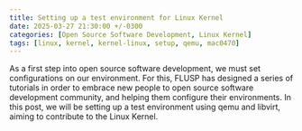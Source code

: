 ```yaml
---
title: Setting up a test environment for Linux Kernel
date: 2025-03-27 21:30:00 +/-0300
categories: [Open Source Software Development, Linux Kernel]
tags: [linux, kernel, kernel-linux, setup, qemu, mac0470]
---
```


As a first step into open source software development, we must set configurations on our environment. For this, FLUSP has designed a series of tutorials in order to embrace new people to open source software development community, and helping them configure their environments. In this post, we will be setting up a test environment using qemu and libvirt, aiming to contribute to the Linux Kernel.